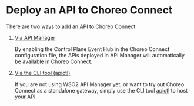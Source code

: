 # Deploy an API to Choreo Connect

There are two ways to add an API to Choreo Connect.

1. [Via API Manager]({{base_path}}/deploy-and-publish/deploy-on-gateway/choreo-connect/deploy-api/depoly-api-via-apim)

    By enabling the Control Plane Event Hub in the Choreo Connect configuration file, the APIs deployed in API Manager will automatically be available in Choreo Connect. 

2. [Via the CLI tool (apictl)]({{base_path}}/deploy-and-publish/deploy-on-gateway/choreo-connect/deploy-api/deploy-api-via-apictl)

    If you are not using WSO2 API Manager yet, or want to try out Choreo Connect as a standalone gateway, simply use the CLI tool [apictl](https://github.com/wso2/product-apim-tooling/releases) to host your API.

